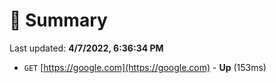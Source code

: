 # 📖 Summary
Last updated: **4/7/2022, 6:36:34 PM**

- `GET` [https://google.com](https://google.com) - **Up** (153ms)
